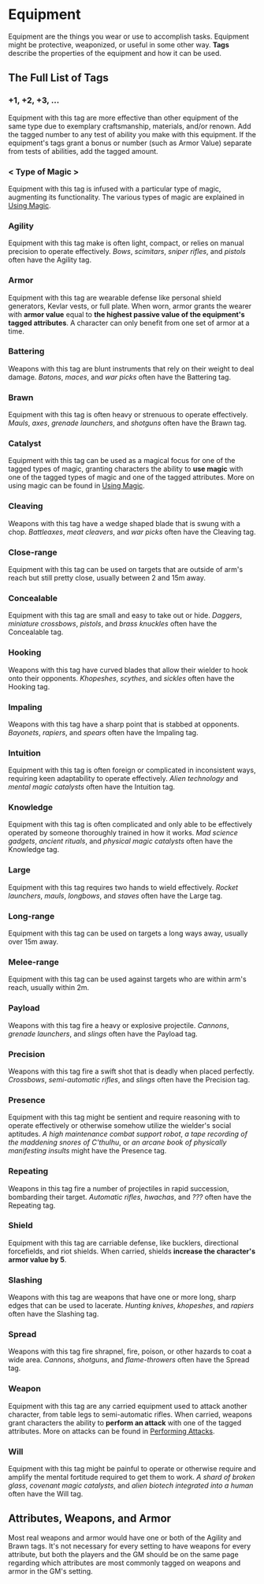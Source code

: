 # Equipment

Equipment are the things you wear or use to accomplish tasks. Equipment might be protective, weaponized, or useful in some other way. **Tags** describe the properties of the equipment and how it can be used.



## The Full List of Tags

### +1, +2, +3, ...

Equipment with this tag are more effective than other equipment of the same type due to exemplary craftsmanship, materials, and/or renown. Add the tagged number to any test of ability you make with this equipment. If the equipment's tags grant a bonus or number (such as Armor Value) separate from tests of abilities, add the tagged amount.

### < Type of Magic >

Equipment with this tag is infused with a particular type of magic, augmenting its functionality. The various types of magic are explained in [Using Magic](../extras/magic.md).

### Agility

Equipment with this tag make is often light, compact, or relies on manual precision to operate effectively. _Bows_, _scimitars_, _sniper rifles_, and _pistols_ often have the Agility tag.

### Armor

Equipment with this tag are wearable defense like personal shield generators, Kevlar vests, or full plate. When worn, armor grants the wearer with **armor value** equal to **the highest passive value of the equipment's tagged attributes**. A character can only benefit from one set of armor at a time.

### Battering
Weapons with this tag are blunt instruments that rely on their weight to deal damage. _Batons_, _maces_, and _war picks_ often have the Battering tag.

### Brawn

Equipment with this tag is often heavy or strenuous to operate effectively. _Mauls_, _axes_, _grenade launchers_, and _shotguns_ often have the Brawn tag.

### Catalyst

Equipment with this tag can be used as a magical focus for one of the tagged types of magic, granting characters the ability to **use magic** with one of the tagged types of magic and one of the tagged attributes. More on using magic can be found in [Using Magic](../extras/magic.md).

### Cleaving
Weapons with this tag have a wedge shaped blade that is swung with a chop. _Battleaxes_, _meat cleavers_, and _war picks_ often have the Cleaving tag.

### Close-range

Equipment with this tag can be used on targets that are outside of arm's reach but still pretty close, usually between 2 and 15m away.

### Concealable
Equipment with this tag are small and easy to take out or hide. _Daggers_, _miniature crossbows_, _pistols_, and _brass knuckles_ often have the Concealable tag.

### Hooking
Weapons with this tag have curved blades that allow their wielder to hook onto their opponents. _Khopeshes_, _scythes_, and _sickles_ often have the Hooking tag.

### Impaling
Weapons with this tag have a sharp point that is stabbed at opponents. _Bayonets_, _rapiers_, and _spears_ often have the Impaling tag.

### Intuition

Equipment with this tag is often foreign or complicated in inconsistent ways, requiring keen adaptability to operate effectively. _Alien technology_ and _mental magic catalysts_ often have the Intuition tag.

### Knowledge

Equipment with this tag is often complicated and only able to be effectively operated by someone thoroughly trained in how it works. _Mad science gadgets_, _ancient rituals_, and _physical magic catalysts_ often have the Knowledge tag.

### Large
Equipment with this tag requires two hands to wield effectively. _Rocket launchers_, _mauls_, _longbows_, and _staves_ often have the Large tag.

### Long-range

Equipment with this tag can be used on targets a long ways away, usually over 15m away.

### Melee-range

Equipment with this tag can be used against targets who are within arm's reach, usually within 2m.

### Payload

Weapons with this tag fire a heavy or explosive projectile. _Cannons_, _grenade launchers_, and _slings_ often have the Payload tag.

### Precision
Weapons with this tag fire a swift shot that is deadly when placed perfectly. _Crossbows_, _semi-automatic rifles_, and _slings_ often have the Precision tag.

### Presence

Equipment with this tag might be sentient and require reasoning with to operate effectively or otherwise somehow utilize the wielder's social aptitudes. _A high maintenance combat support robot_, _a tape recording of the maddening snores of C'thulhu_, or _an arcane book of physically manifesting insults_ might have the Presence tag.

### Repeating
Weapons in this tag fire a number of projectiles in rapid succession, bombarding their target. _Automatic rifles_, _hwachas_, and _???_ often have the Repeating tag.

### Shield

Equipment with this tag are carriable defense, like bucklers, directional forcefields, and riot shields. When carried, shields **increase the character's armor value by 5**.

### Slashing

Weapons with this tag are weapons that have one or more long, sharp edges that can be used to lacerate. _Hunting knives_, _khopeshes_, and _rapiers_ often have the Slashing tag.

### Spread
Weapons with this tag fire shrapnel, fire, poison, or other hazards to coat a wide area. _Cannons_, _shotguns_, and _flame-throwers_ often have the Spread tag.

### Weapon

Equipment with this tag are any carried equipment used to attack another character, from table legs to semi-automatic rifles. When carried, weapons grant characters the ability to **perform an attack** with one of the tagged attributes. More on attacks can be found in [Performing Attacks](../action/combat.md).

### Will

Equipment with this tag might be painful to operate or otherwise require and amplify the mental fortitude required to get them to work. _A shard of broken glass_, _covenant magic catalysts_, and _alien biotech integrated into a human_ often have the Will tag.



## Attributes, Weapons, and Armor

Most real weapons and armor would have one or both of the Agility and Brawn tags. It's not necessary for every setting to have weapons for every attribute, but both the players and the GM should be on the same page regarding which attributes are most commonly tagged on weapons and armor  in the GM's setting.
